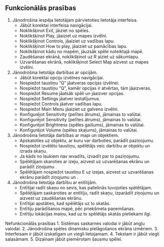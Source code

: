 ## Funkcionālās prasības
1. Jānodrošina iespēja lietotājam pārvietoties lietotāja interfeisa. 
    * Jābūt korektai interfeisa navigācijai.
    * Noklikšķinot Exit, jāiziet no spēles.
    * Noklikšķinot Play, jāaiziet uz mapes izvēlni.
    * Noklikšķinot Controls, jāaiziet uz vadības lapu.
    * Noklikšķinot How to play, jāaiziet uz pamācības lapu.
    * Noklikšķinot kādu no mapēm, jāuzsāk spēle noteiktajā mapē.
    * Zaudēšanas ekrānā, noklikšķinot uz R aiziet uz sākumlapu.
    * Uzvarēšanas ekrānā, noklikšķinot Select Map aizvest uz mapes izvēlni.
2. Jānodrošina lietotāja darbības ar opcijām.
    * Jābūt korektai opciju izvēlnes navigācijai.
    * Nospiežot taustiņu “Q” jāatveras opcijas izvēlnei.
    * Nospiežot taustiņu “Q”, kamēr opcijas ir atvērtas, tām jāaizveras.
    * Nospiežot Resume jāatsāk spēli un jāaizver opcijas.
    * Nospiežot Settings jāatver iestatījumus.
    * Nospiežot Controls jāatver vadības lapu.
    * Nospiežot Main Menu jāaiziet uz galveno izvēlni.
    * Konfigurējot Sensitivity (pelītes ātrums), jāmainas to valūtai.
    * Konfigurējot Sensitivity (pelītes ātrums), jāmainas to valūtai.
    * Konfigurējot Brightness (spēles gaišums), jāmainas to valūtai.
    * Konfigurējot Volume (spēles skaļums), jāmainas to valūtai.
3. Jānodrošina lietotāja darbības ar mapi un objektiem.
    * Apskatoties uz objektu, ar kuru var darboties, parādīt paziņojumu.
    * Nospiežot izvēlēto taustiņu, spēlētājs veic darbību ar objektu un izrada skaņu.
    * Ja kāds no laukiem nav ievadīts, izvadīt par to paziņojumu.
    * Spēlētājam skaroties ar izeju, aizvest uz uzvarēšanas ekrānu un parādīt ziņojumu .
    * Spēlētājam nospiežot taustiņu E uz izejas, aizvest uz uzvarēšanas ekrānu parādīt ziņojumu un .
4. Jānodrošina lietotāja darbību ar entītijām.
    * Entītijai radīt skaņu no sevis, kas palielinās tuvojoties spēlētājam.
    * Spēlētājam saskaroties ar entītīju, radīt skaņu, izparādīt ziņojumu un aizvest uz zaudēšanas ekrānu.
    * Entītijai apstāties, kad spēlētājs uz to skatās.
    * Entītiju parādīšanos mapē, pēc priekšmeta paņemšanas.
    * Entītiju lokācijas maiņu, kad uz to spēlētājs skatās pietiekami ilgi.

Nefunkcionālās prasības
    1. Sistēmas saskarnes valodai ir jābūt angļu valodai.
    2. Jānodrošina spēles dinamisku pielāgošanos ekrāna izmēriem.
    3. Interfeisam ir jābūt izskatīgam un viegli lietojamam.
    4. Tekstam ir jābūt viegli salasāmam.
    5. Dizainam jābūt piemērotam šausmu spēlei.
